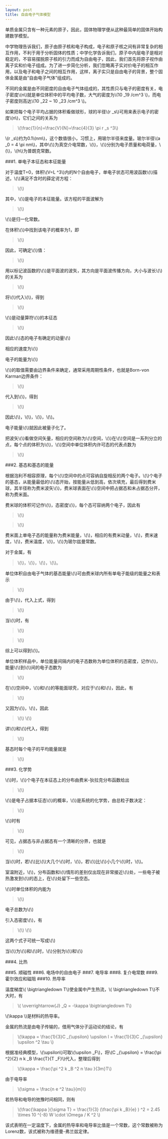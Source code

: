 ```yaml
---
layout: post
title: 自由电子气体模型
---
```

单质金属只含有一种元素的原子，因此，固体物理学便从这种最简单的固体开始构建数学模型。

中学物理告诉我们，原子由原子核和电子构成，电子和原子核之间有非常复杂的相互作用，不利于用于分析固体的性质；中学化学告诉我们，原子中内层电子是相对稳定的，不容易摆脱原子核的引力而成为自由电子，因此，我们首先将原子视作由离子实和价电子组成。为了进一步简化分析，我们忽略离子实对价电子的相互作用，以及电子和电子之间的相互作用，这样，离子实只是自由电子的背景，整个固体金属是由“自由电子气体”组成的。

不同的金属是由不同密度的自由电子气体组成的，其性质只与电子的密度有关，电子密度\\(n\\)就是单位体积中的平均电子数，大气的密度为\\(10 _19 /cm^3 \\)，而电子密度则高达\\(10 _22 ~ 10 _23 /cm^3 \\)。

如果把每个电子平均占据的体积看做球形，球的半径\\(r _s\\)可用来表示电子的密度\\(n\\)，它们之间的关系为

>\\(\frac{1}{n}=\frac{V}{N}=\frac{4}{3} \pi r _s ^3\\)

\\(r _s\\)约为0.1\\(nm\\)，这个数值很小，习惯上，用玻尔半径来度量。玻尔半径\\(a _0 = 4 \pi nm\\)，其中\\(\\)为真空介电常数，\\(\\)，\\(\\)分别为电子质量和电荷量，\\(\\)，\\(h\\)为普朗克常数。

###1. 单电子本征态和本征能量

对于温度T=0，体积\\(V=L ^3\\)内的N个自由电子，单电子状态可用波函数\\(\\)描述，\\(\\)满足不含时的薛定谔方程：

>\\(\\)

其中，\\(\\)是电子的本征能量。该方程的平面波解为

>\\(\\)

\\(\\)是归一化常数。

在体积\\(\\)中找到该电子的概率为1，即

>\\(\\)

因此，可确定\\(\\)值：

>\\(\\)

用以标记波函数的\\(\\)是平面波的波矢，其方向是平面波传播方向，大小与波长\\(\\)的关系为

>\\(\\)

将\\(\\)代入\\(\\)，得到

>\\(\\)

\\(\\)是动量算符\\(\\)的本征态

>\\(\\)

因此\\(\\)态的电子有确定的动量\\(\\)

相应的速度为\\(\\)

电子的能量为\\(\\)

\\(\\)的取值需要由边界条件来确定，通常采用周期性条件，也就是Born-von Karman边界条件：

>\\(\\)

代入到\\(\\)，得到

>\\(\\)

因此\\(\\)，\\(\\)，\\(\\)，\\(\\)。

电子能量\\(\\)就因此被量子化了。

把波矢\\(\\)看做空间矢量，相应的空间称为\\(\\)空间，\\(\\)在\\(\\)空间是一系列分立的点，每个点的体积为\\(\\)，\\(\\)空间中单位体积内许可态的代表点数为

>\\(\\)


###2. 基态和基态的能量

根据泡利不相容原理，每个\\(\\)空间中的点可容纳自旋相反的两个电子。\\(\\)个电子的基态，从能量最低的\\(\\)态开始，按能量从低到高，依次填充，最后得到费米球，其半径称为费米波矢\\(\\)，费米球表面在\\(\\)空间中把占据态和未占据态分开，称为费米面。

费米球的体积可记作\\(\\)，态密度\\(\\)，每个态可容纳两个电子，因此有

>\\(\\)

>\\(\\)

费米面上单电子态的能量称为费米能量，\\(\\)，相应的有费米动量，\\(\\)，费米速度，\\(\\)，费米温度，\\(\\)，\\(\\)为玻尔兹曼常数。

对于金属，有

>\\(\\)，\\(\\)，\\(\\)，\\(\\)。

单位体积自由电子气体的基态能量\\(\\)可由费米球内所有单电子能级的能量之和表示

>\\(\\)

由于\\(\\)，代入上式，得到

>\\(\\)

当\\(\\)时，有

>\\(\\)

>\\(\\)

综上可以得到\\(\\)。

单位体积样品中，单位能量间隔内的电子态数称为单位体积的态密度，记作\\(\\)，能量\\(\\)到\\(\\)间的电子态数为

>\\(\\)

在\\(\\)空间中，\\(\\)和\\(\\)的等能面球壳，对应于\\(\\)和\\(\\)，因此，有

>\\(\\)

又因为\\(\\)，\\(\\)，因此

>\\(\\)
>\\(\\)

讲\\(\\)和\\(\\)代入，得到

>\\(\\)

基态时每个电子的平均能量就是

>\\(\\)

###3. 化学势

\\(\\)时，\\(\\)个电子在本征态上的分布由费米-狄拉克分布函数给出

>\\(\\)

\\(\\)是电子占据本征态\\(\\)的概率，\\(\\)是系统的化学势，由总粒子数决定：

>\\(\\)

\\(\\)时有

>\\(\\)

可见，占据态与非占据态有一个清晰的分界，也就是

>\\(\\)

当\\(\\)时，若\\(\\)比\\(\\)大几个\\(\\)时，\\(\\)，若\\(\\)比\\(\\)小几个\\(\\)时，\\(\\)。

室温附近，\\(\\)，分布函数和\\(\\)情形的差别仅出现在非常接近\\(\\)处，一些电子被热激发到\\(\\)的态上，在\\(\\)处留下一些空态。

\\(\\)时单位体积的内能为

>\\(\\)

电子总数为\\(\\)

引入态密度\\(\\)，有

>\\(\\)
>\\(\\)

这两个式子可统一写成\\(\\)

当\\(\\)为\\(\\)和\\(\\)时，\\(\\)分别为\\(\\)和\\(\\)


###4. 比热


###5. 顺磁性
###6. 电场中的自由电子
###7. 电导率
###8. 复介电常数
###9. 霍尔效应和磁阻
###10. 热导率

温度梯度\\( \bigtriangledown T\\)使金属中产生热流，\\( \bigtriangledown T\\)不大时，有

>\\( \overrightarrow{J} _Q = -\kappa \bigtriangledown T\\)

\\(\kappa \\)是材料的热导率。

金属的热流是由电子传输的，借用气体分子运动论的结论，有

>\\(\kappa = \frac{1}{3}C _{\upsilon} \upsilon l = \frac{1}{3}C _{\upsilon} \upsilon ^2 \tau \\)

根据准经典模型，\\(\upsilon\\)可取\\(\upsilon _F\\)，将\\(C _{\upsilon} = \frac{\pi ^2}{2} n k _B \frac{T}{T _F}\\)代入，整理后得到

>\\(\kappa = \frac{\pi ^2 k _B ^2 n \tau }{3m}T\\)

由于电导率

>\\(\sigma = \frac{n e ^2 \tau}{m}\\)

若热导和电导的弛豫时间相同，则有

>\\(\frac{\kappa }{\sigma T} = \frac{1}{3} (\frac{\pi k _B}{e} ) ^2 = 2.45 \times 10 ^{-8} W \cdot \Omega / K ^2 \\)

该式表明在一定温度下，金属的热导率和电导率比值是一个常数，这个常数被称为Lorenz数，该式被称为维德曼-弗兰兹定律。




